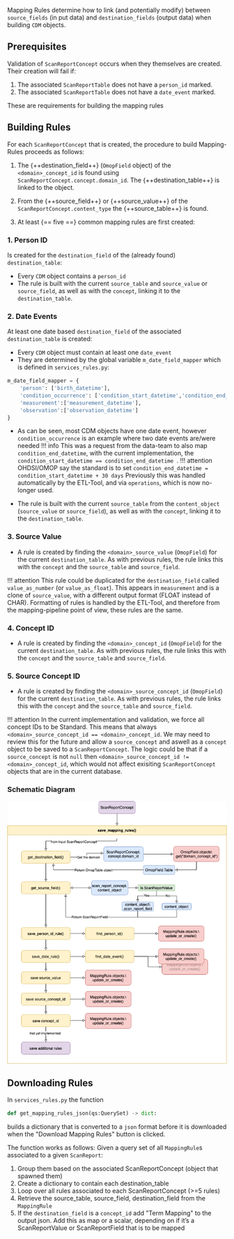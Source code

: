 Mapping Rules determine how to link (and potentially modify) between `source_fields` (in
put data) and `destination_fields` (output data) when building `CDM` objects. 

## Prerequisites 

Validation of `ScanReportConcept` occurs when they themselves are created. Their creation will fail if:

1. The associated `ScanReportTable` does not have a `person_id` marked.  
1. The associated `ScanReportTable` does not have a `date_event` marked.

These are requirements for building the mapping rules

## Building Rules

For each `ScanReportConcept` that is created, the procedure to build Mapping-Rules proceeds as follows:

1. The {++destination_field++} (`OmopField` object) of the `<domain>_concept_id` is found using `ScanReportConcept.concept.domain_id`. The {++destination_table++} is linked to the object.

1. From the {++source_field++} or {++source_value++} of the `ScanReportConcept.content_type` the {++source_table++} is found.  

1. At least {== five ==} common mapping rules are first created:

### 1. Person ID
  Is created for the `destination_field` of the (already found) `destination_table`:
  
   *  Every `CDM` object contains a `person_id`  
   *  The rule is built with the current `source_table` and `source_value` or `source_field`, as well as with the `concept`, linking it to the `destination_table`.  


### 2. Date Events
At least one date based `destination_field` of the associated `destination_table` is created:

   * Every `CDM` object must contain at least one `date_event`    
   * They are determined by the global variable `m_date_field_mapper` which is defined in `services_rules.py`:      
```python
m_date_field_mapper = {
    'person': ['birth_datetime'],
    'condition_occurrence': ['condition_start_datetime','condition_end_datetime'],
    'measurement':['measurement_datetime'],
    'observation':['observation_datetime']
}
```
   * As can be seen, most CDM objects have one date event, however `condition_occurrence` is an example where two date events are/were needed
!!! info
    This was a request from the data-team to also map `condition_end_datetime`, with the current implementation, the `condition_start_datetime == condition_end_datetime `.
!!! attention
    OHDSI/OMOP say the standard is to set `condition_end_datetime = condition_start_datetime + 30 days`
    Previously this was handled automatically by the ETL-Tool, and via `operations`, which is now no-longer used.


  *  The rule is built with the current `source_table` from the `content_object` (`source_value` or `source_field`), as well as with the `concept`, linking it to the `destination_table`.

### 3. Source Value

   * A rule is created by finding the `<domain>_source_value` (`OmopField`) for the current `destination_table`. As with previous rules, the rule links this with the `concept` and the `source_table` and `source_field`.

!!! attention 
    This rule could be duplicated for the `destination_field` called `value_as_number` (or `value_as_float`). This appears in `measurement` and is a clone of `source_value`, with a different output format (FLOAT instead of CHAR). Formatting of rules is handled by the ETL-Tool, and therefore from the mapping-pipeline point of view, these rules are the same.

### 4. Concept ID

   * A rule is created by finding the `<domain>_concept_id` (`OmopField`) for the current `destination_table`. As with previous rules, the rule links this with the `concept` and the `source_table` and `source_field`.


### 5. Source Concept ID

   * A rule is created by finding the `<domain>_source_concept_id` (`OmopField`) for the current `destination_table`. As with previous rules, the rule links this with the `concept` and the `source_table` and `source_field`.

!!! attention
    In the current implementation and validation, we force all concept IDs to be Standard. This means that always `<domain>_source_concept_id == <domain>_concept_id`. We may need to review this for the future and allow a `source_concept` and aswell as a `concept` object to be saved to a `ScanReportConcept`. The logic could be that if a `source_concept` is not `null` then `<domain>_source_concept_id != <domain>_concept_id`, which would not affect exisiting `ScanReportConcept` objects that are in the current database.





### Schematic Diagram
![](images/save_mapping_rules.png)

## Downloading Rules

In `services_rules.py` the function
```python
def get_mapping_rules_json(qs:QuerySet) -> dict:
```
builds a dictionary that is converted to a `json` format before it is downloaded when the "Download Mapping Rules" button is clicked.

The function works as follows:
Given a query set of all `MappingRule`s associated to a given `ScanReport`:

   1. Group them based on the associated ScanReportConcept (object that spawned them)   
   1. Create a dictionary to contain each destination_table    
   1. Loop over all rules associated to each ScanReportConcept (>=5 rules)   
   1. Retrieve the source_table, source_field, destination_field from the `MappingRule`   
   1. If the `destination_field` is a `concept_id` add "Term Mapping" to the output json. Add this as
       map or a scalar, depending on if it’s a ScanReportValue or ScanReportField that is to be mapped   
